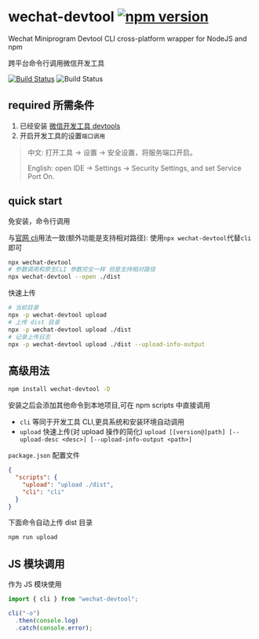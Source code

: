 # wechat-devtool [![npm version](https://badge.fury.io/js/wechat-devtool.svg)](https://www.npmjs.com/package/miniprogram-build)

Wechat Miniprogram Devtool CLI cross-platform wrapper for NodeJS and npm

跨平台命令行调用微信开发工具

[![Build Status](https://travis-ci.org/NewFuture/wechat-devtool.svg?branch=master)](https://travis-ci.org/NewFuture/wechat-devtool)
![Build Status](https://github.com/NewFuture/wechat-devtool/workflows/Node%20CI/badge.svg)

## required 所需条件

1. 已经安装 [微信开发工具 devtools](https://developers.weixin.qq.com/miniprogram/dev/devtools/download.html)
2. 开启开发工具的设置`端口调用`

> 中文: 打开工具 -> 设置 -> 安全设置，将服务端口开启。
>
> English: open IDE -> Settings -> Security Settings, and set Service Port On.

## quick start

免安装，命令行调用

与[官网 cli](https://developers.weixin.qq.com/miniprogram/dev/devtools/cli.html)用法一致(额外功能是支持相对路径): 使用`npx wechat-devtool`代替`cli`即可

```bash
npx wechat-devtool
# 参数调用和原生CLI 参数完全一样 但是支持相对路径
npx wechat-devtool --open ./dist
```

快速上传

```bash
# 当前目录
npx -p wechat-devtool upload
# 上传 dist 目录
npx -p wechat-devtool upload ./dist
# 记录上传日志
npx -p wechat-devtool upload ./dist --upload-info-output
```

## 高级用法

```bash
npm install wechat-devtool -D
```

安装之后会添加其他命令到本地项目,可在 npm scripts 中直接调用

- `cli` 等同于开发工具 CLI,更具系统和安装环境自动调用
- `upload` 快速上传(对 upload 操作的简化) `upload [[version@]path] [--upload-desc <desc>] [--upload-info-output <path>]`

`package.json` 配置文件

```json
{
  "scripts": {
    "upload": "upload ./dist",
    "cli": "cli"
  }
}
```

下面命令自动上传 dist 目录

```bash
npm run upload
```

## JS 模块调用

作为 JS 模块使用

```js
import { cli } from "wechat-devtool";

cli("-o")
  .then(console.log)
  .catch(console.error);
```
